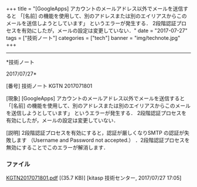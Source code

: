 ﻿+++
title = "[GoogleApps] アカウントのメールアドレス以外でメールを送信すると 「[名前] の機能を使用して、別のアドレスまたは別のエイリアスからこのメールを送信しようとしています」 というエラーが発生する． 2段階認証プロセスを有効にしたが，メールの設定は変更していない．"
date = "2017-07-27"
tags = ["技術ノート"]
categories = ["tech"]
banner = "img/technote.jpg"
+++

-----------------------------------------------------------------------------------------------------------------------------

*技術ノート

2017/07/27*


[番号]
技術ノート KGTN 2017071801

[現象]
[GoogleApps] アカウントのメールアドレス以外でメールを送信すると
「[名前]
の機能を使用して、別のアドレスまたは別のエイリアスからこのメールを送信しようとしています」
というエラーが発生する．
2段階認証プロセスを有効にしたが，メールの設定は変更していない．

[説明]
2段階認証プロセスを有効にすると，認証が厳しくなりSMTP の認証が失敗します
（Username and Password not accepted.）
．2段階認証プロセスを無効にすることでこのエラーが解消します．


### ファイル

 
 


[KGTN2017071801.pdf](http://techreport.kitasp.net/attachments/download/3753/KGTN2017071801.pdf)
 [(35.7 KB)] [kitasp 技術センター, 2017/07/27
17:05]


 


 

